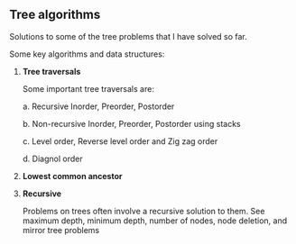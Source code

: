 ## Tree algorithms

Solutions to some of the tree problems that I have solved so far.

Some key algorithms and data structures:

1. **Tree traversals**
     
     Some important tree traversals are:
     
     a. Recursive Inorder, Preorder, Postorder
     
     b. Non-recursive Inorder, Preorder, Postorder using stacks
     
     c. Level order, Reverse level order and Zig zag order
     
     d. Diagnol order

2. **Lowest common ancestor**

3. **Recursive**

     Problems on trees often involve a recursive solution to them. See maximum depth, minimum depth, number of nodes, node deletion, and mirror tree problems

